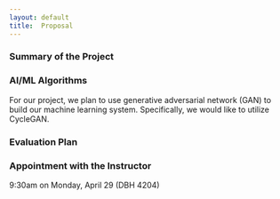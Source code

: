```yaml
---
layout: default
title:  Proposal
---
```

### **Summary of the Project**

### **AI/ML Algorithms**
For our project, we plan to use generative adversarial network (GAN) to build our machine learning system. Specifically, we would like to utilize CycleGAN.

### **Evaluation Plan**

### **Appointment with the Instructor**
9:30am on Monday, April 29 (DBH 4204)
